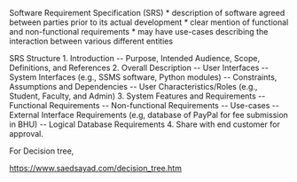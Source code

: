 Software Requirement Specification (SRS)
        * description of software agreed between parties prior to its actual development
        * clear mention of functional and non-functional requirements
        * may have use-cases describing the interaction between various different entities
        
        
SRS Structure
      1. Introduction
              -- Purpose, Intended Audience, Scope, Definitions, and References
      2. Overall Description
              -- User Interfaces
              -- System Interfaces (e.g., SSMS software, Python modules)
              -- Constraints, Assumptions and Dependencies
              -- User Characteristics/Roles (e.g., Student, Faculty, and Admin)
      3. System Features and Requirements
              -- Functional Requirements
              -- Non-functional Requirements
              -- Use-cases
              -- External Interface Requirements (e.g, database of PayPal for fee submission in BHU)
              -- Logical Database Requirements
        4. Share with end customer for approval.




For Decision tree,

https://www.saedsayad.com/decision_tree.htm

